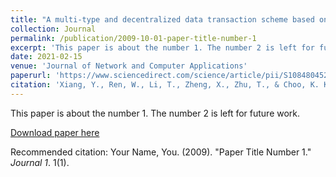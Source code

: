 ```yaml
---
title: "A multi-type and decentralized data transaction scheme based on smart contracts and digital watermarks"
collection: Journal 
permalink: /publication/2009-10-01-paper-title-number-1
excerpt: 'This paper is about the number 1. The number 2 is left for future work.'
date: 2021-02-15
venue: 'Journal of Network and Computer Applications'
paperurl: 'https://www.sciencedirect.com/science/article/pii/S1084804520304057'
citation: 'Xiang, Y., Ren, W., Li, T., Zheng, X., Zhu, T., & Choo, K. K. R. (2021). A multi-type and decentralized data transaction scheme based on smart contracts and digital watermarks. Journal of Network and Computer Applications, 176, 102953.'
---
```

This paper is about the number 1. The number 2 is left for future work.

[Download paper here](http://academicpages.github.io/files/paper1.pdf)

Recommended citation: Your Name, You. (2009). "Paper Title Number 1." <i>Journal 1</i>. 1(1).
